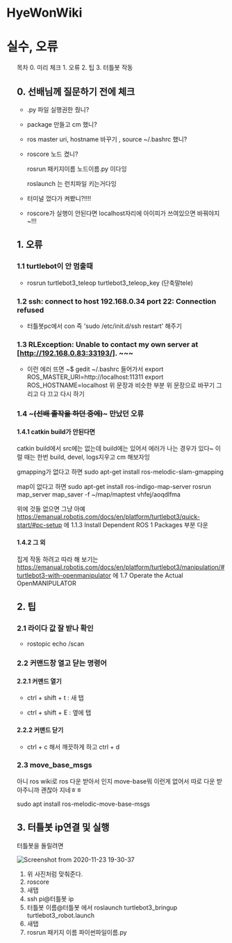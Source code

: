 # HyeWonWiki

# 실수, 오류



<ol>목차
0. 미리 체크
1. 오류
2. 팁
3. 터틀봇 작동






## 0. 선배님께 질문하기 전에 체크

- .py 파일 실행권한 줬니?

- package 만들고 cm 했니?

- ros master uri, hostname 바꾸기 , source ~/.bashrc 했니?

- roscore 노드 켰니?

  rosrun 패키지이름 노드이름.py 이다잉

  roslaunch 는 런치파일 키는거다잉

- 터미널 껐다가 켜봤니?!!!!

- roscore가 실행이 안된다면 localhost자리에 아이피가 쓰여있으면 바꿔야지~!!!

## 1. 오류

### 1.1 turtlebot이 안 멈출때

- rosrun turtlebot3_teleop turtlebot3_teleop_key (단축말tele)

### 1.2 ssh: connect to host 192.168.0.34 port 22: Connection refused

- 터틀봇pc에서 con 즉 'sudo /etc/init.d/ssh restart' 해주기

### 1.3 RLException: Unable to contact my own server at [http://192.168.0.83:33193/]. ~~~

- 이런 에러 뜨면 ~$ gedit ~/.bashrc 들어가서 
  export ROS_MASTER_URI=http://localhost:11311
  export ROS_HOSTNAME=localhost
  위 문장과 비슷한 부분 위 문장으로 바꾸기 그리고 다 끄고 다시 하기

### 1.4  ~~~(선배 졸작을 하던 중에)~~~ 만났던 오류 

#### 1.4.1 catkin build가 안된다면

catkin build에서 src에는 없는데 build에는 있어서 에러가 나는 경우가 있다~ 이럴 때는 한번 build, devel, logs지우고 cm 해보자잉

gmapping가 없다고 하면 
sudo apt-get install ros-melodic-slam-gmapping


map이 없다고 하면
sudo apt-get install ros-indigo-map-server
rosrun map_server map_saver -f ~/map/maptest
vhfej/aoqdlfma

위에 것들 없으면 그냥 아예
https://emanual.robotis.com/docs/en/platform/turtlebot3/quick-start/#pc-setup 에 1.1.3 Install Dependent ROS 1 Packages 부분 다운

#### 1.4.2 그 외

집게 작동 하려고 따라 해 보기는
https://emanual.robotis.com/docs/en/platform/turtlebot3/manipulation/#turtlebot3-with-openmanipulator 에 1.7 Operate the Actual OpenMANIPULATOR



## 2. 팁

### 2.1 라이다 값 잘 받나 확인

- rostopic echo /scan

### 2.2 커맨드창 열고 닫는 명령어

#### 2.2.1 커맨드 열기

- ctrl + shift + t  : 새 탭

- ctrl + shift + E : 옆에 탭

#### 2.2.2 커맨드 닫기

- ctrl + c 해서 깨끗하게 하고 ctrl + d

### 2.3 move_base_msgs

아니 ros wiki로 ros 다운 받아서 인지 move-base뭐 이런게 없어서 따로 다운 받아주니까 괜찮아 지네ㅎㅎ 

sudo apt install ros-melodic-move-base-msgs



## 3. 터틀봇 ip연결 및 실행

터틀봇을 돌릴려면

![Screenshot from 2020-11-23 19-30-37](https://user-images.githubusercontent.com/52944554/104449160-860e0380-55e1-11eb-96ac-93987e067d46.png)

1. 위 사진처럼 맞춰준다.
2. roscore
3. 새탭
4. ssh pi@터틀봇 ip
5. 터틀봇 이름@터틀봇  에서 roslaunch turtlebot3_bringup turtlebot3_robot.launch
6. 새탭
7. rosrun 패키지 이름 파이썬파일이름.py

